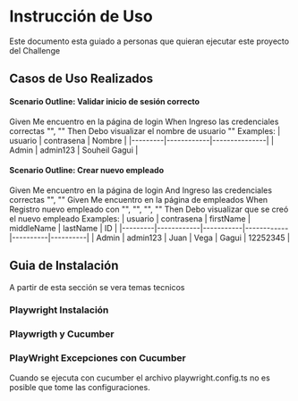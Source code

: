 # Instrucción de Uso
Este documento esta guiado a personas que quieran ejecutar este proyecto del Challenge

## Casos de Uso Realizados

#### Scenario Outline: Validar inicio de sesión correcto
Given Me encuentro en la página de login
When Ingreso las credenciales correctas "<usuario>", "<contrasena>"
Then Debo visualizar el nombre de usuario "<Nombre>"
Examples:
| usuario | contrasena | Nombre        |
|---------|------------|---------------|
| Admin   | admin123   | Souheil Gagui |

#### Scenario Outline: Crear nuevo empleado
Given Me encuentro en la página de login
And Ingreso las credenciales correctas "<usuario>", "<contrasena>"
Given Me encuentro en la página de empleados
When Registro nuevo empleado con "<firstName>", "<middleName>", "<lastName>", "<ID>"
Then Debo visualizar que se creó el nuevo empleado
Examples:
| usuario | contrasena | firstName | middleName | lastName | ID       |
|---------|------------|-----------|------------|----------|----------|
| Admin   | admin123   | Juan      | Vega       | Gagui    | 12252345 |


## Guia de Instalación
A partir de esta sección se vera temas tecnicos

### Playwright Instalación

### Playwrigth y Cucumber

### PlayWright Excepciones con Cucumber

Cuando se ejecuta con cucumber el archivo playwright.config.ts no es posible que tome las configuraciones.
